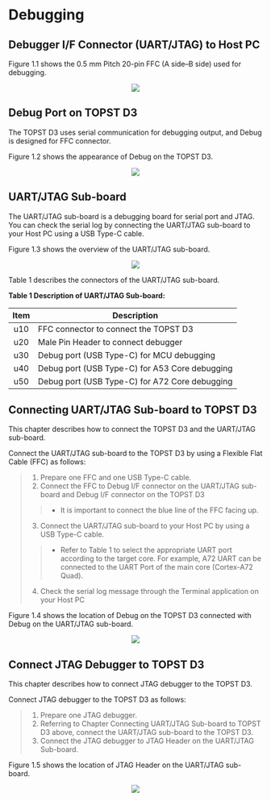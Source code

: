 <h1>
  Debugging
</h1>


## Debugger I/F Connector (UART/JTAG) to Host PC  

Figure 1.1 shows the 0.5 mm Pitch 20-pin FFC (A side–B side) used for debugging.  
<p align="center"><img src="https://github.com/Topst-Dev/Documentation/assets/161264431/21cef494-2147-4d43-91ca-004d4c8acb16"></p>  


## Debug Port on TOPST D3  

The TOPST D3 uses serial communication for debugging output, and Debug is designed for FFC connector.  

Figure 1.2 shows the appearance of Debug on the TOPST D3.  
<p align="center"><img src="https://github.com/Topst-Dev/Documentation/assets/161264431/490ba306-6322-43f1-9210-581772203890"></p>  


## UART/JTAG Sub-board  

The UART/JTAG sub-board is a debugging board for serial port and JTAG. You can check the serial log by connecting the UART/JTAG sub-board to your Host PC using a USB Type-C cable.   

Figure 1.3 shows the overview of the UART/JTAG sub-board.  
<p align="center"><img src="https://github.com/Topst-Dev/Documentation/assets/161264431/e330d74c-e1a9-45ec-b2a7-c2520ad47e68"></p>  

Table 1 describes the connectors of the UART/JTAG sub-board.  

**Table 1 Description of UART/JTAG Sub-board:**  

| Item | Description                                    |
|:----:|------------------------------------------------|
| u10  | FFC connector to connect the TOPST D3          |
| u20  | Male Pin Header to connect debugger            |
| u30  | Debug port (USB Type-C) for MCU debugging      |
| u40  | Debug port (USB Type-C) for A53 Core debugging |
| u50  | Debug port (USB Type-C) for A72 Core debugging |  


## Connecting UART/JTAG Sub-board to TOPST D3  

This chapter describes how to connect the TOPST D3 and the UART/JTAG sub-board.  

Connect the UART/JTAG sub-board to the TOPST D3 by using a Flexible Flat Cable (FFC) as follows:
>  1. Prepare one FFC and one USB Type-C cable.
>  2. Connect the FFC to Debug I/F connector on the UART/JTAG sub-board and Debug I/F connector on the TOPST D3
>  >  - It is important to connect the blue line of the FFC facing up.
>  3. Connect the UART/JTAG sub-board to your Host PC by using a USB Type-C cable.
>  >  - Refer to Table 1 to select the appropriate UART port according to the target core. For example, A72 UART can be connected to the UART Port of the main core (Cortex-A72 Quad).
>  4. Check the serial log message through the Terminal application on your Host PC

Figure 1.4 shows the location of Debug on the TOPST D3 connected with Debug on the UART/JTAG sub-board.  
<p align="center"><img src="https://github.com/Topst-Dev/Documentation/assets/161264431/dd1cd014-554e-4948-b0d5-bc976853c75f"></p>  

## Connect JTAG Debugger to TOPST D3  

This chapter describes how to connect JTAG debugger to the TOPST D3.  

Connect JTAG debugger to the TOPST D3 as follows:
>  1. Prepare one JTAG debugger.
>  2. Referring to Chapter Connecting UART/JTAG Sub-board to TOPST D3 above, connect the UART/JTAG sub-board to the TOPST D3.
>  3. Connect the JTAG debugger to JTAG Header on the UART/JTAG Sub-board.

Figure 1.5 shows the location of JTAG Header on the UART/JTAG sub-board.  
<p align="center"><img src="https://github.com/Topst-Dev/Documentation/assets/161264431/d4043853-8723-4fe3-9403-2a4fe413564c"></p>  

